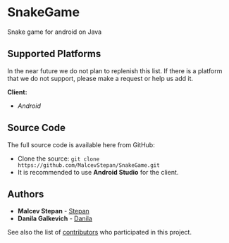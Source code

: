 # SnakeGame

Snake game for android on Java

## Supported Platforms
In the near future we do not plan to replenish this list. If there is a platform that we do not support, please make a request or help us add it.

  **Client:**
  * *Android*

## Source Code
The full source code is available here from GitHub:

* Clone the source: ``` git clone https://github.com/MalcevStepan/SnakeGame.git ```
* It is recommended to use **Android Studio** for the client.

## Authors

* **Malcev Stepan** - [Stepan](https://github.com/MalcevStepan)
* **Danila Galkevich** - [Danila](https://github.com/danilinus)

See also the list of [contributors](https://github.com/MalcevStepan/SnakeGame/contributors) who participated in this project.
